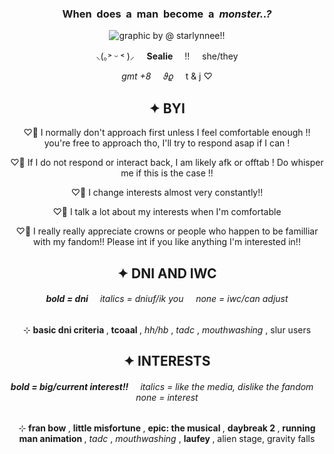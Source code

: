 <h3 align="center">
  When ‎ does‎‎‎ ‎ a‎‎ ‎ man‎‎‎ ‎ become ‎ a‎‎ ‎ <i> monster..? </i>
</h3>

<p align="center">
  <img src="https://file.garden/Z1OpYh3OMHUM4tMG/star_comm.png" alt="graphic by @ starlynnee!!">
</p>

<p align="center">
  ⸜(｡˃ ᵕ ˂ )⸝ ‎ ‎ ‎ ‎ <b> Sealie </b> ‎ ‎ ‎ ‎ !! ‎ ‎ ‎ ‎ she/they
</p>
<p align="center">
  <i> gmt +8 </i> ‎ ‎ ‎ ‎ 𝜗𝜚 ‎ ‎ ‎ ‎ t & j ♡‎
</p>

<h2 align="center">
  ✦ BYI 
</h2>
<p align="center">
  ♡𝅼 I normally don't approach first unless I feel comfortable enough !! you're free to approach tho, I'll try to respond asap if I can !
</p>
<p align="center">
  ♡𝅼 If I do not respond or interact back, I am likely afk or offtab ! Do whisper me if this is the case !!
</p>
<p align="center">
  ♡𝅼 I change interests almost very constantly!!
</p>
<p align="center">
  ♡𝅼 I talk a lot about my interests when I'm comfortable
</p>
<p align="center">
  ♡𝅼 I really really appreciate crowns or people who happen to be familliar with my fandom!! Please int if you like anything I'm interested in!!
</p>

<h2 align="center">
  ✦ DNI AND IWC
</h2>
<h6 align="center">
  <b> bold = dni‎ </b> ‎ ‎ ‎ ‎ <i> italics </i> = dniuf/ik you‎ ‎ ‎ ‎ ‎ none = iwc/can adjust
</h6>
<p align="center">
  ⊹‎ <b> basic dni criteria </b> , <b> tcoaal </b>, <i> hh/hb </i>, <i> tadc </i>, <i> mouthwashing </i>, slur users
</p>

<h2 align="center">
  ✦ INTERESTS
</h2>
<h6 align="center">
  <b> bold = big/current interest!!‎ </b> ‎ ‎ ‎ ‎ <i> italics </i> = like the media, dislike the fandom ‎ ‎ ‎ ‎ none = interest
</h6>
<p align="center">
  ⊹‎ <b> fran bow </b> , <b> little misfortune </b>, <b> epic: the musical </b>, <b> daybreak 2 </b>, <b> running man animation </b>, <i> tadc </i>, <i> mouthwashing </i>, <b> laufey </b>, alien stage, gravity falls
</p>
